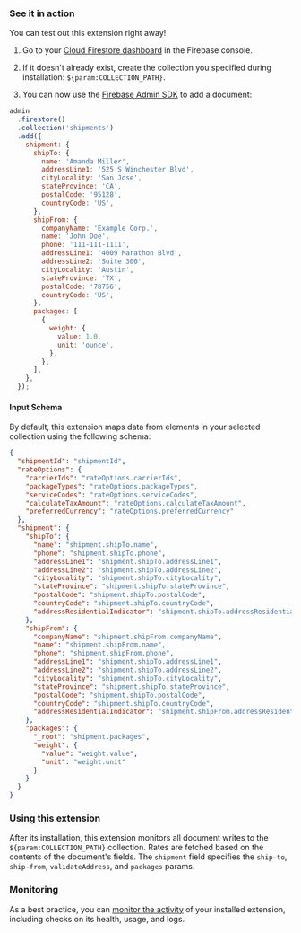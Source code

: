 ### See it in action

You can test out this extension right away!

1.  Go to your [Cloud Firestore dashboard](https://console.firebase.google.com/project/${param:PROJECT_ID}/firestore/data) in the Firebase console.

1.  If it doesn't already exist, create the collection you specified during installation: `${param:COLLECTION_PATH}`.

1.  You can now use the [Firebase Admin SDK][admin_sdk] to add a document:

```js
admin
  .firestore()
  .collection('shipments')
  .add({
    shipment: {
      shipTo: {
        name: 'Amanda Miller',
        addressLine1: '525 S Winchester Blvd',
        cityLocality: 'San Jose',
        stateProvince: 'CA',
        postalCode: '95128',
        countryCode: 'US',
      },
      shipFrom: {
        companyName: 'Example Corp.',
        name: 'John Doe',
        phone: '111-111-1111',
        addressLine1: '4009 Marathon Blvd',
        addressLine2: 'Suite 300',
        cityLocality: 'Austin',
        stateProvince: 'TX',
        postalCode: '78756',
        countryCode: 'US',
      },
      packages: [
        {
          weight: {
            value: 1.0,
            unit: 'ounce',
          },
        },
      ],
    },
  });
```

#### Input Schema

By default, this extension maps data from elements in your selected collection using the following schema:

```json
{
  "shipmentId": "shipmentId",
  "rateOptions": {
    "carrierIds": "rateOptions.carrierIds",
    "packageTypes": "rateOptions.packageTypes",
    "serviceCodes": "rateOptions.serviceCodes",
    "calculateTaxAmount": "rateOptions.calculateTaxAmount",
    "preferredCurrency": "rateOptions.preferredCurrency"
  },
  "shipment": {
    "shipTo": {
      "name": "shipment.shipTo.name",
      "phone": "shipment.shipTo.phone",
      "addressLine1": "shipment.shipTo.addressLine1",
      "addressLine2": "shipment.shipTo.addressLine2",
      "cityLocality": "shipment.shipTo.cityLocality",
      "stateProvince": "shipment.shipTo.stateProvince",
      "postalCode": "shipment.shipTo.postalCode",
      "countryCode": "shipment.shipTo.countryCode",
      "addressResidentialIndicator": "shipment.shipTo.addressResidentialIndicator"
    },
    "shipFrom": {
      "companyName": "shipment.shipFrom.companyName",
      "name": "shipment.shipFrom.name",
      "phone": "shipment.shipFrom.phone",
      "addressLine1": "shipment.shipTo.addressLine1",
      "addressLine2": "shipment.shipTo.addressLine2",
      "cityLocality": "shipment.shipTo.cityLocality",
      "stateProvince": "shipment.shipTo.stateProvince",
      "postalCode": "shipment.shipTo.postalCode",
      "countryCode": "shipment.shipTo.countryCode",
      "addressResidentialIndicator": "shipment.shipFrom.addressResidentialIndicator"
    },
    "packages": {
      "_root": "shipment.packages",
      "weight": {
        "value": "weight.value",
        "unit": "weight.unit"
      }
    }
  }
}
```

### Using this extension

After its installation, this extension monitors all document writes to the `${param:COLLECTION_PATH}` collection. Rates are fetched based on the contents of the document's fields. The `shipment` field specifies the `ship-to`, `ship-from`, `validateAddress`, and `packages` params.

### Monitoring

As a best practice, you can [monitor the activity](https://firebase.google.com/docs/extensions/manage-installed-extensions#monitor) of your installed extension, including checks on its health, usage, and logs.

[shipment_collection]: https://console.firebase.google.com/project/_/firestore/data~2F${param:COLLECTION_PATH}
[admin_sdk]: https://firebase.google.com/docs/admin/setup
